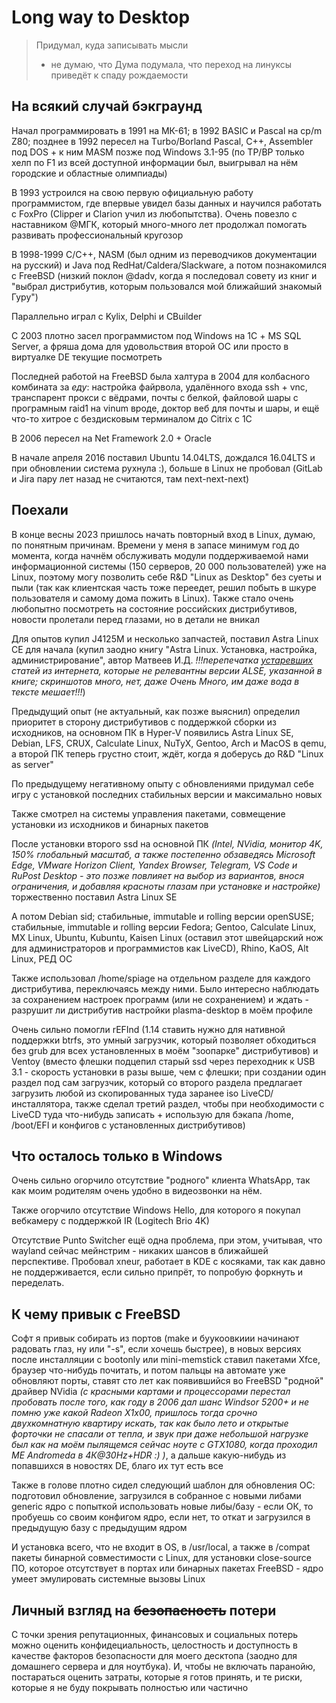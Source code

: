 # Long way to Desktop

> Придумал, куда записывать мысли
> * не думаю, что Дума подумала, что переход на линуксы приведёт к спаду рождаемости

## На всякий случай бэкграунд

Начал программировать в 1991 на МК-61; в 1992 BASIC и Pascal на cp/m Z80; позднее в 1992 пересел на Тurbo/Borland Pascal, C++, Assembler под DOS + к ним MASM позже под Windows 3.1-95 (по TP/BP только хелп по F1 из всей доступной информации был, выигрывал на нём городские и областные олимпиады)

В 1993 устроился на свою первую официальную работу программистом, где впервые увидел базы данных и научился работать с FoxPro (Clipper и Clarion учил из любопытства). Очень повезло с наставником @МГК, который много-много лет продолжал помогать развивать профессиональный кругозор

В 1998-1999 C/C++, NASM (был одним из переводчиков документации на русский) и Java под RedHat/Caldera/Slackware, а потом познакомился с FreeBSD (низкий поклон @dadv, когда я последовал совету из книг и "выбрал дистрибутив, которым пользовался мой ближайший знакомый Гуру")

Параллельно играл с Kylix, Delphi и CBuilder

С 2003 плотно засел программистом под Windows на 1С + MS SQL Server, а фряша дома для удовольствия второй ОС или просто в виртуалке DE текущие посмотреть

Последней работой на FreeBSD была халтура в 2004 для колбасного комбината за _еду_: настройка файрвола, удалённого входа ssh + vnc, транспарент прокси с вёдрами, почты с белкой, файловой шары с програмным raid1 на vinum вроде, доктор веб для почты и шары, и ещё что-то хитрое с бездисковым терминалом до Citrix с 1С

В 2006 пересел на Net Framework 2.0 + Oracle

В начале апреля 2016 поставил Ubuntu 14.04LTS, дождался 16.04LTS и при обновлении система рухнула :), больше в Linux не пробовал (GitLab и Jira пару лет назад не считаются, там next-next-next)

## Поехали

В конце весны 2023 пришлось начать повторный вход в Linux, думаю, по понятным причинам. Времени у меня в запасе минимум год до момента, когда начнём обслуживать модули поддерживаемой нами информационной системы (150 серверов, 20 000 пользователей) уже на Linux, поэтому могу позволить себе R&D "Linux as Desktop" без суеты и пыли (так как клиентская часть тоже переедет, решил побыть в шкуре пользователя и самому дома пожить в Linux). Также стало очень любопытно посмотреть на состояние российских дистрибутивов, новости пролетали перед глазами, но в детали не вникал

Для опытов купил J4125M и несколько запчастей, поставил Astra Linux CE для начала (купил заодно книгу "Astra Linux. Установка, настройка, администрирование", автор Матвеев И.Д. _!!!перепечатка <u>устаревших</u> статей из интернета, которые не релевантны версии ALSE, указанной в книге; скриншотов много, нет, даже Очень Много, им даже вода в тексте мешает!!!_)

Предыдущий опыт (не актуальный, как позже выяснил) определил приоритет в сторону дистрибутивов с поддержкой сборки из исходников, на основном ПК в Hyper-V появились Astra Linux SE, Debian, LFS, CRUX, Calculate Linux, NuTyX, Gentoo, Arch и MacOS в qemu, а второй ПК теперь грустно стоит, ждёт, когда я доберусь до R&D "Linux as server"

По предыдущему негативному опыту с обновлениями придумал себе игру с установкой последних стабильных версии и максимально новых

Также смотрел на системы управления пакетами, совмещение установки из исходников и бинарных пакетов

После установки второго ssd на основной ПК _(Intel, NVidia, монитор 4K, 150% глобальный масштаб, а также постепенно обзаведясь Microsoft Edge, VMware Horizon Client, Yandex Browser, Telegram, VS Code и RuPost Desktop - это позже повлияет на выбор из вариантов, внося ограничения, и добавляя красноты глазам при установке и настройке)_ торжественно поставил Astra Linux SE

А потом Debian sid; стабильные, immutable и rolling версии openSUSE; стабильные, immutable и rolling версии Fedora; Gentoo, Calculate Linux, MX Linux, Ubuntu, Kubuntu, Kaisen Linux (оставил этот швейцарский нож для администраторов и программистов как LiveCD), Rhino, KaOS, Alt Linux, РЕД ОС

Также использовал /home/spiage на отдельном разделе для каждого дистрибутива, переключаясь между ними. Было интересно наблюдать за сохранением настроек программ (или не сохранением) и ждать - разрушит ли дистрибутив настройки plasma-desktop в моём профиле

Очень сильно помогли rEFInd (1.14 ставить нужно для нативной поддержки btrfs, это умный загрузчик, который позволяет обходиться без grub для всех установленных в моём "зоопарке" дистрибутивов) и Ventoy (вместо флешки подцепил старый ssd через переходник к USB 3.1 - скорость установки в разы выше, чем с флешки; при создании один раздел под сам загрузчик, который со второго раздела предлагает загрузить любой из скопированных туда заранее iso LiveCD/инсталлятора, также сделал третий раздел, чтобы при необходимости с LiveCD туда что-нибудь записать + использую для бэкапа /home, /boot/EFI и конфигов с установленных дистрибутивов)

## Что осталось только в Windows

Очень сильно огорчило отсутствие "родного" клиента WhatsApp, так как моим родителям очень удобно в видеозвонки на нём.

Также огорчило отсутствие Windows Hello, для которого я покупал вебкамеру с поддержкой IR (Logitech Brio 4K)

Отсутствие Punto Switcher ещё одна проблема, при этом, учитывая, что wayland сейчас мейнстрим - никаких шансов в ближайшей перспективе. Пробовал xneur, работает в KDE с косяками, так как давно не поддерживается, если сильно припрёт, то попробую форкнуть и переделать.

## К чему привык с FreeBSD

Софт я привык собирать из портов (make и буукоовкиии начинают радовать глаз, ну или "-s", если хочешь быстрее), в новых версиях после инсталляции с bootonly или mini-memstick ставил пакетами Xfce, браузер что-нибудь почитать, и потом пальцы на автомате уже обновляют порты, ставят сто лет как появившийся во FreeBSD "родной" драйвер NVidia _(с красными картами и процессорами перестал пробовать после того, как году в 2006 дал шанс Windsor 5200+ и не помню уже какой Radeon X1x00, пришлось тогда срочно двухкомнатную квартиру искать, так как было лето и открытые форточки не спасали от тепла, и звук при даже небольшой нагрузке был как на моём пылящемся сейчас ноуте с GTX1080, когда проходил ME Andromeda в 4К@30Hz+HDR :) )_, а дальше какую-нибудь из попавшихся в новостях DE, благо их тут есть все

Также в голове плотно сидел следующий шаблон для обновления ОС: подготовил обновление, загрузился в собранное с новыми либами generic ядро с попыткой использовать новые либы/базу - если ОК, то пробуешь со своим конфигом ядро, если нет, то откат и загрузился в предыдущую базу с предыдущим ядром

И установка всего, что не входит в OS, в /usr/local, а также в /compat пакеты бинарной совместимости с Linux, для установки close-source ПО, которое отсутствует в портах или бинарных пакетах FreeBSD - ядро умеет эмулировать системные вызовы Linux

## Личный взгляд на <s>безопасность</s> потери

С точки зрения репутационных, финансовых и социальных потерь можно оценить конфидециальность, целостность и доступность в качестве факторов безопасности для моего десктопа (заодно для домашнего сервера и для ноутбука). И, чтобы не включать паранойю, постараться оценить затраты, которые я готов принять, и те риски, которые я не буду покрывать полностью или частично
